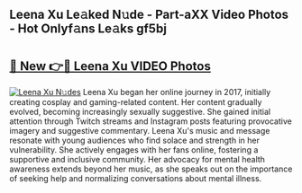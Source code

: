 ## Leena Xu Le𝚊ked N𝚞de - Part-aXX Video Photos - Hot Onlyf𝚊ns Le𝚊ks gf5bj

# <h2><a href="http://ab5357.deff.icu/?id=Leena+Xu">🔗 New 👉🔴 Leena Xu VIDEO Photos</a></h2>

[![Leena Xu N𝚞des](https://i.imgur.com/rIISA9y.gif)](http://ab5357.deff.icu/?id=Leena+Xu)
Leena Xu began her online journey in 2017, initially creating cosplay and gaming-related content. Her content gradually evolved, becoming increasingly sexually suggestive. She gained initial attention through Twitch streams and Instagram posts featuring provocative imagery and suggestive commentary. Leena Xu's music and message resonate with young audiences who find solace and strength in her vulnerability. She actively engages with her fans online, fostering a supportive and inclusive community. Her advocacy for mental health awareness extends beyond her music, as she speaks out on the importance of seeking help and normalizing conversations about mental illness.
